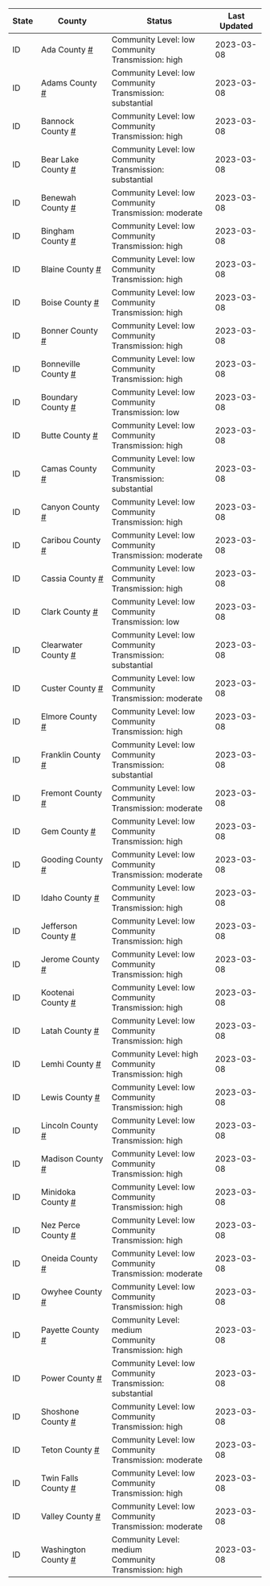 State | County | Status | Last Updated
--- | --- | --- | --- 
ID | Ada County <a href="#ada_county">#</a> | <a name="ada_county"></a>Community Level: low<br/>Community Transmission: high | 2023-03-08
ID | Adams County <a href="#adams_county">#</a> | <a name="adams_county"></a>Community Level: low<br/>Community Transmission: substantial | 2023-03-08
ID | Bannock County <a href="#bannock_county">#</a> | <a name="bannock_county"></a>Community Level: low<br/>Community Transmission: high | 2023-03-08
ID | Bear Lake County <a href="#bear_lake_county">#</a> | <a name="bear_lake_county"></a>Community Level: low<br/>Community Transmission: substantial | 2023-03-08
ID | Benewah County <a href="#benewah_county">#</a> | <a name="benewah_county"></a>Community Level: low<br/>Community Transmission: moderate | 2023-03-08
ID | Bingham County <a href="#bingham_county">#</a> | <a name="bingham_county"></a>Community Level: low<br/>Community Transmission: high | 2023-03-08
ID | Blaine County <a href="#blaine_county">#</a> | <a name="blaine_county"></a>Community Level: low<br/>Community Transmission: high | 2023-03-08
ID | Boise County <a href="#boise_county">#</a> | <a name="boise_county"></a>Community Level: low<br/>Community Transmission: high | 2023-03-08
ID | Bonner County <a href="#bonner_county">#</a> | <a name="bonner_county"></a>Community Level: low<br/>Community Transmission: high | 2023-03-08
ID | Bonneville County <a href="#bonneville_county">#</a> | <a name="bonneville_county"></a>Community Level: low<br/>Community Transmission: high | 2023-03-08
ID | Boundary County <a href="#boundary_county">#</a> | <a name="boundary_county"></a>Community Level: low<br/>Community Transmission: low | 2023-03-08
ID | Butte County <a href="#butte_county">#</a> | <a name="butte_county"></a>Community Level: low<br/>Community Transmission: high | 2023-03-08
ID | Camas County <a href="#camas_county">#</a> | <a name="camas_county"></a>Community Level: low<br/>Community Transmission: substantial | 2023-03-08
ID | Canyon County <a href="#canyon_county">#</a> | <a name="canyon_county"></a>Community Level: low<br/>Community Transmission: high | 2023-03-08
ID | Caribou County <a href="#caribou_county">#</a> | <a name="caribou_county"></a>Community Level: low<br/>Community Transmission: moderate | 2023-03-08
ID | Cassia County <a href="#cassia_county">#</a> | <a name="cassia_county"></a>Community Level: low<br/>Community Transmission: high | 2023-03-08
ID | Clark County <a href="#clark_county">#</a> | <a name="clark_county"></a>Community Level: low<br/>Community Transmission: low | 2023-03-08
ID | Clearwater County <a href="#clearwater_county">#</a> | <a name="clearwater_county"></a>Community Level: low<br/>Community Transmission: substantial | 2023-03-08
ID | Custer County <a href="#custer_county">#</a> | <a name="custer_county"></a>Community Level: low<br/>Community Transmission: moderate | 2023-03-08
ID | Elmore County <a href="#elmore_county">#</a> | <a name="elmore_county"></a>Community Level: low<br/>Community Transmission: high | 2023-03-08
ID | Franklin County <a href="#franklin_county">#</a> | <a name="franklin_county"></a>Community Level: low<br/>Community Transmission: substantial | 2023-03-08
ID | Fremont County <a href="#fremont_county">#</a> | <a name="fremont_county"></a>Community Level: low<br/>Community Transmission: moderate | 2023-03-08
ID | Gem County <a href="#gem_county">#</a> | <a name="gem_county"></a>Community Level: low<br/>Community Transmission: high | 2023-03-08
ID | Gooding County <a href="#gooding_county">#</a> | <a name="gooding_county"></a>Community Level: low<br/>Community Transmission: moderate | 2023-03-08
ID | Idaho County <a href="#idaho_county">#</a> | <a name="idaho_county"></a>Community Level: low<br/>Community Transmission: high | 2023-03-08
ID | Jefferson County <a href="#jefferson_county">#</a> | <a name="jefferson_county"></a>Community Level: low<br/>Community Transmission: high | 2023-03-08
ID | Jerome County <a href="#jerome_county">#</a> | <a name="jerome_county"></a>Community Level: low<br/>Community Transmission: high | 2023-03-08
ID | Kootenai County <a href="#kootenai_county">#</a> | <a name="kootenai_county"></a>Community Level: low<br/>Community Transmission: high | 2023-03-08
ID | Latah County <a href="#latah_county">#</a> | <a name="latah_county"></a>Community Level: low<br/>Community Transmission: high | 2023-03-08
ID | Lemhi County <a href="#lemhi_county">#</a> | <a name="lemhi_county"></a>Community Level: high<br/>Community Transmission: high | 2023-03-08
ID | Lewis County <a href="#lewis_county">#</a> | <a name="lewis_county"></a>Community Level: low<br/>Community Transmission: high | 2023-03-08
ID | Lincoln County <a href="#lincoln_county">#</a> | <a name="lincoln_county"></a>Community Level: low<br/>Community Transmission: high | 2023-03-08
ID | Madison County <a href="#madison_county">#</a> | <a name="madison_county"></a>Community Level: low<br/>Community Transmission: high | 2023-03-08
ID | Minidoka County <a href="#minidoka_county">#</a> | <a name="minidoka_county"></a>Community Level: low<br/>Community Transmission: high | 2023-03-08
ID | Nez Perce County <a href="#nez_perce_county">#</a> | <a name="nez_perce_county"></a>Community Level: low<br/>Community Transmission: high | 2023-03-08
ID | Oneida County <a href="#oneida_county">#</a> | <a name="oneida_county"></a>Community Level: low<br/>Community Transmission: moderate | 2023-03-08
ID | Owyhee County <a href="#owyhee_county">#</a> | <a name="owyhee_county"></a>Community Level: low<br/>Community Transmission: high | 2023-03-08
ID | Payette County <a href="#payette_county">#</a> | <a name="payette_county"></a>Community Level: medium<br/>Community Transmission: high | 2023-03-08
ID | Power County <a href="#power_county">#</a> | <a name="power_county"></a>Community Level: low<br/>Community Transmission: substantial | 2023-03-08
ID | Shoshone County <a href="#shoshone_county">#</a> | <a name="shoshone_county"></a>Community Level: low<br/>Community Transmission: high | 2023-03-08
ID | Teton County <a href="#teton_county">#</a> | <a name="teton_county"></a>Community Level: low<br/>Community Transmission: moderate | 2023-03-08
ID | Twin Falls County <a href="#twin_falls_county">#</a> | <a name="twin_falls_county"></a>Community Level: low<br/>Community Transmission: high | 2023-03-08
ID | Valley County <a href="#valley_county">#</a> | <a name="valley_county"></a>Community Level: low<br/>Community Transmission: moderate | 2023-03-08
ID | Washington County <a href="#washington_county">#</a> | <a name="washington_county"></a>Community Level: medium<br/>Community Transmission: high | 2023-03-08
